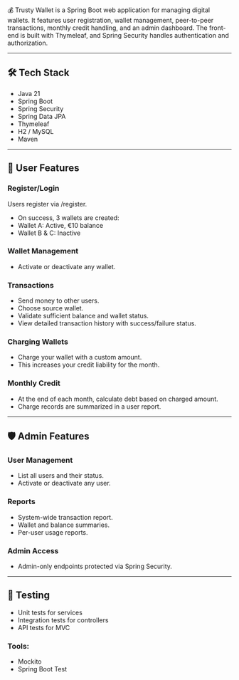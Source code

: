 :moneybag:
Trusty Wallet is a Spring Boot web application for managing digital wallets. It features user registration, wallet management, peer-to-peer transactions, monthly credit handling, and an admin dashboard. The front-end is built with Thymeleaf, and Spring Security handles authentication and authorization.

---

## 🛠 Tech Stack
- Java 21
- Spring Boot
- Spring Security
- Spring Data JPA
- Thymeleaf
- H2 / MySQL
- Maven

---

## 👤 User Features
### Register/Login
Users register via /register.
- On success, 3 wallets are created:
- Wallet A: Active, €10 balance
- Wallet B & C: Inactive

### Wallet Management
- Activate or deactivate any wallet.

### Transactions
- Send money to other users.
- Choose source wallet.
- Validate sufficient balance and wallet status.
- View detailed transaction history with success/failure status.

### Charging Wallets
- Charge your wallet with a custom amount.
- This increases your credit liability for the month.

### Monthly Credit
- At the end of each month, calculate debt based on charged amount.
- Charge records are summarized in a user report.

---

## 🛡️ Admin Features
### User Management
- List all users and their status.
- Activate or deactivate any user.

### Reports
- System-wide transaction report.
- Wallet and balance summaries.
- Per-user usage reports.

### Admin Access
- Admin-only endpoints protected via Spring Security.

---

## 🧪 Testing
- Unit tests for services
- Integration tests for controllers
- API tests for MVC

### Tools:
- Mockito
- Spring Boot Test
